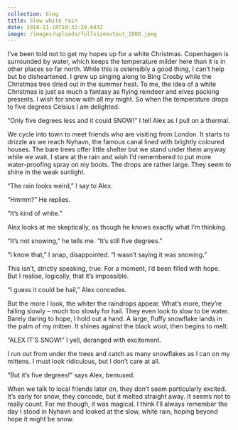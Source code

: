 ```yaml
---
collection: blog
title: Slow white rain
date: 2018-11-18T19:32:29.643Z
image: /images/uploads/fullsizeoutput_1888.jpeg
---
```

I’ve been told not to get my hopes up for a white Christmas. Copenhagen is surrounded by water, which keeps the temperature milder here than it is in other places so far north. While this is ostensibly a good thing, I can’t help but be disheartened. I grew up singing along to Bing Crosby while the Christmas tree dried out in the summer heat. To me, the idea of a white Christmas is just as much a fantasy as flying reindeer and elves packing presents. I wish for snow with all my might. So when the temperature drops to five degrees Celsius I am delighted.

“Only five degrees less and it could SNOW!” I tell Alex as I pull on a thermal.

We cycle into town to meet friends who are visiting from London. It starts to drizzle as we reach Nyhavn, the famous canal lined with brightly coloured houses. The bare trees offer little shelter but we stand under them anyway while we wait. I stare at the rain and wish I’d remembered to put more water-proofing spray on my boots. The drops are rather large. They seem to shine in the weak sunlight. 

“The rain looks weird,” I say to Alex.

“Hmmm?” He replies.

“It’s kind of white.”

Alex looks at me skeptically, as though he knows exactly what I’m thinking. 

“It’s not snowing,” he tells me. “It’s still five degrees.”

“I know that,” I snap, disappointed. “I wasn’t saying it was snowing.”

This isn’t, strictly speaking, true. For a moment, I’d been filled with hope. But I realise, logically, that it’s impossible.

“I guess it could be hail,” Alex concedes.

But the more I look, the whiter the raindrops appear. What’s more, they’re falling slowly – much too slowly for hail. They even look to slow to be water. Barely daring to hope, I hold out a hand. A large, fluffy snowflake lands in the palm of my mitten. It shines against the black wool, then begins to melt.

“ALEX IT'S SNOW!” I yell, deranged with excitement.

I run out from under the trees and catch as many snowflakes as I can on my mittens. I must look ridiculous, but I don’t care at all. 

“But it’s five degrees!” says Alex, bemused. 

When we talk to local friends later on, they don’t seem particularly excited. It’s early for snow, they concede, but it melted straight away. It seems not to really count. For me though, it was magical. I think I’ll always remember the day I stood in Nyhavn and looked at the slow, white rain, hoping beyond hope it might be snow.
